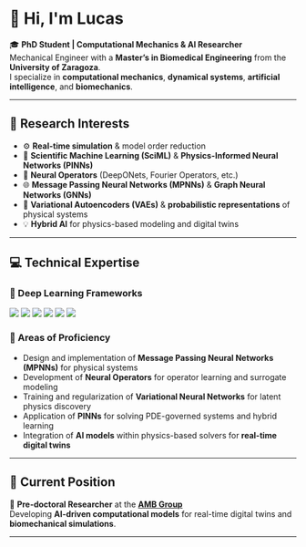 # 👋 Hi, I'm **Lucas**

🎓 **PhD Student | Computational Mechanics & AI Researcher**  
Mechanical Engineer with a **Master’s in Biomedical Engineering** from the **University of Zaragoza**.  
I specialize in **computational mechanics**, **dynamical systems**, **artificial intelligence**, and **biomechanics**.

---

## 🔬 Research Interests

- ⚙️ **Real-time simulation** & model order reduction  
- 🧠 **Scientific Machine Learning (SciML)** & **Physics-Informed Neural Networks (PINNs)**  
- 🔗 **Neural Operators** (DeepONets, Fourier Operators, etc.)  
- 🌐 **Message Passing Neural Networks (MPNNs)** & **Graph Neural Networks (GNNs)**  
- 🎲 **Variational Autoencoders (VAEs)** & **probabilistic representations** of physical systems  
- 💡 **Hybrid AI** for physics-based modeling and digital twins  

---

## 💻 Technical Expertise

### 🧩 Deep Learning Frameworks
<p align="left">
  <img src="https://img.shields.io/badge/PyTorch-%23EE4C2C.svg?style=for-the-badge&logo=pytorch&logoColor=white"/> 
  <img src="https://img.shields.io/badge/PyTorch%20Lightning-%23FFCA28.svg?style=for-the-badge&logo=pytorchlightning&logoColor=white"/>
  <img src="https://img.shields.io/badge/W%26B-%23FFBE00.svg?style=for-the-badge&logo=weightsandbiases&logoColor=black"/>
  <img src="https://img.shields.io/badge/NumPy-%23013243.svg?style=for-the-badge&logo=numpy&logoColor=white"/>
  <img src="https://img.shields.io/badge/SciPy-%230C55A5.svg?style=for-the-badge&logo=scipy&logoColor=white"/>
  <img src="https://img.shields.io/badge/Matplotlib-%23ffffff.svg?style=for-the-badge&logo=matplotlib&logoColor=black"/>
</p>

### 🧠 Areas of Proficiency
- Design and implementation of **Message Passing Neural Networks (MPNNs)** for physical systems  
- Development of **Neural Operators** for operator learning and surrogate modeling  
- Training and regularization of **Variational Neural Networks** for latent physics discovery  
- Application of **PINNs** for solving PDE-governed systems and hybrid learning  
- Integration of **AI models** within physics-based solvers for **real-time digital twins**

---

## 🧭 Current Position
📍 **Pre-doctoral Researcher** at the [**AMB Group**](https://amb.unizar.es/)  
Developing **AI-driven computational models** for real-time digital twins and **biomechanical simulations**.

---

##
